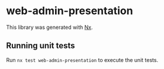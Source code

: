 # web-admin-presentation

This library was generated with [Nx](https://nx.dev).

## Running unit tests

Run `nx test web-admin-presentation` to execute the unit tests.
